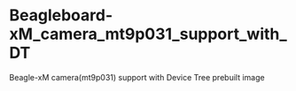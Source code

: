 # Beagleboard-xM_camera_mt9p031_support_with_DT
Beagle-xM camera(mt9p031) support with Device Tree prebuilt image
